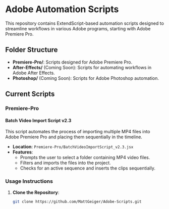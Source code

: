 # Adobe Automation Scripts

This repository contains ExtendScript-based automation scripts designed to streamline workflows in various Adobe programs, starting with Adobe Premiere Pro.

## Folder Structure
- **Premiere-Pro/**: Scripts designed for Adobe Premiere Pro.
- **After-Effects/** (Coming Soon): Scripts for automating workflows in Adobe After Effects.
- **Photoshop/** (Coming Soon): Scripts for Adobe Photoshop automation.

## Current Scripts

### Premiere-Pro
#### **Batch Video Import Script v2.3**

This script automates the process of importing multiple MP4 files into Adobe Premiere Pro and placing them sequentially in the timeline.

- **Location**: `Premiere-Pro/BatchVideoImportScript_v2.3.jsx`
- **Features**:
  - Prompts the user to select a folder containing MP4 video files.
  - Filters and imports the files into the project.
  - Checks for an active sequence and inserts the clips sequentially.

### Usage Instructions

1. **Clone the Repository**:
   ```bash
   git clone https://github.com/MattGeiger/Adobe-Scripts.git
